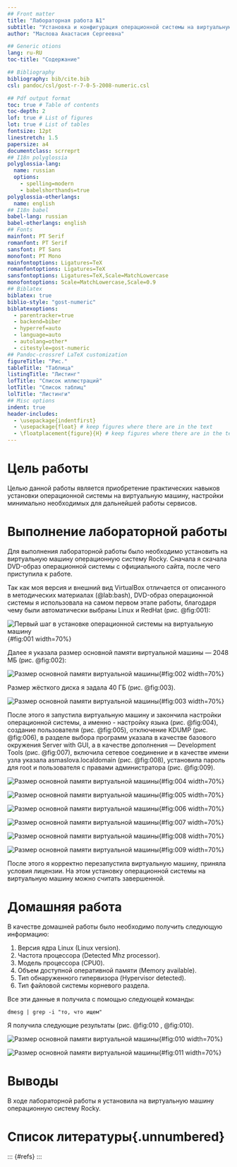 ```yaml
---
## Front matter
title: "Лабораторная работа №1"
subtitle: "Установка и конфигурация операционной системы на виртуальную машину"
author: "Маслова Анастасия Сергеевна"

## Generic otions
lang: ru-RU
toc-title: "Содержание"

## Bibliography
bibliography: bib/cite.bib
csl: pandoc/csl/gost-r-7-0-5-2008-numeric.csl

## Pdf output format
toc: true # Table of contents
toc-depth: 2
lof: true # List of figures
lot: true # List of tables
fontsize: 12pt
linestretch: 1.5
papersize: a4
documentclass: scrreprt
## I18n polyglossia
polyglossia-lang:
  name: russian
  options:
	- spelling=modern
	- babelshorthands=true
polyglossia-otherlangs:
  name: english
## I18n babel
babel-lang: russian
babel-otherlangs: english
## Fonts
mainfont: PT Serif
romanfont: PT Serif
sansfont: PT Sans
monofont: PT Mono
mainfontoptions: Ligatures=TeX
romanfontoptions: Ligatures=TeX
sansfontoptions: Ligatures=TeX,Scale=MatchLowercase
monofontoptions: Scale=MatchLowercase,Scale=0.9
## Biblatex
biblatex: true
biblio-style: "gost-numeric"
biblatexoptions:
  - parentracker=true
  - backend=biber
  - hyperref=auto
  - language=auto
  - autolang=other*
  - citestyle=gost-numeric
## Pandoc-crossref LaTeX customization
figureTitle: "Рис."
tableTitle: "Таблица"
listingTitle: "Листинг"
lofTitle: "Список иллюстраций"
lotTitle: "Список таблиц"
lolTitle: "Листинги"
## Misc options
indent: true
header-includes:
  - \usepackage{indentfirst}
  - \usepackage{float} # keep figures where there are in the text
  - \floatplacement{figure}{H} # keep figures where there are in the text
---
```


# Цель работы

Целью данной работы является приобретение практических навыков установки операционной системы на виртуальную машину, настройки минимально необходимых для дальнейшей работы сервисов.

# Выполнение лабораторной работы

Для выполнения лабораторной работы было необходимо установить на виртуальную машину операционную систему Rocky. Сначала я скачала DVD-образ операционной системы с официального сайта, после чего приступила к работе. 

Так как моя версия и внешний вид VirtualBox отличается от описанного в методических материалах (@lab:bash), DVD-образ операционной системы я использовала на самом первом этапе работы, благодаря чему были автоматически выбраны Linux и RedHat (рис. @fig:001):

![Первый шаг в установке операционной системы на виртуальную машину](image/3.png){#fig:001 width=70%}

Далее я указала размер основной памяти виртуальной машины — 2048 МБ (рис. @fig:002):

![Размер основной памяти виртуальной машины](image/4.png){#fig:002 width=70%}

Размер жёсткого диска я задала 40 ГБ (рис. @fig:003).

![Размер основной памяти виртуальной машины](image/5.png){#fig:003 width=70%}

После этого я запустила виртуальную машину и закончила настройки операционной системы, а именно - настройку языка (рис. @fig:004), создание пользователя (рис. @fig:005), отключение KDUMP (рис. @fig:006), в разделе выбора программ указала в качестве базового окружения Server with GUI, а в качестве дополнения — Development Tools (рис. @fig:007), включила сетевое соединение и в качестве имени узла указала asmaslova.localdomain (рис. @fig:008), установила пароль для root и пользователя с правами администратора (рис. @fig:009).

![Размер основной памяти виртуальной машины](image/6.png){#fig:004 width=70%}

![Размер основной памяти виртуальной машины](image/7.png){#fig:005 width=70%}

![Размер основной памяти виртуальной машины](image/8.png){#fig:006 width=70%}

![Размер основной памяти виртуальной машины](image/9.png){#fig:007 width=70%}

![Размер основной памяти виртуальной машины](image/10.png){#fig:008 width=70%}

![Размер основной памяти виртуальной машины](image/11.png){#fig:009 width=70%}

После этого я корректно перезапустила виртуальную машину, приняла условия лицензии. На этом установку операционной системы на виртуальную машину можно считать завершенной.

# Домашняя работа

В качестве домашней работы было необходимо получить следующую информацию:

1. Версия ядра Linux (Linux version).
2. Частота процессора (Detected Mhz processor).
3. Модель процессора (CPU0).
4. Объем доступной оперативной памяти (Memory available).
5. Тип обнаруженного гипервизора (Hypervisor detected).
6. Тип файловой системы корневого раздела.

Все эти данные я получила с помощью следующей команды:

```
dmesg | grep -i "то, что ищем"
```

Я получила следующие результаты (рис. @fig:010 , @fig:010).

![Размер основной памяти виртуальной машины](image/1.png){#fig:010 width=70%}

![Размер основной памяти виртуальной машины](image/2.png){#fig:011 width=70%}

# Выводы

В ходе лабораторной работы я установила на виртуальную машину операционную систему Rocky.

# Список литературы{.unnumbered}

::: {#refs}
:::